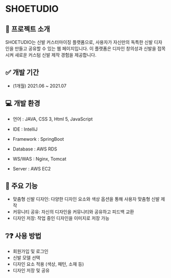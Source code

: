 # SHOETUDIO

## 👟 프로젝트 소개 
SHOETUDIO는 신발 커스터마이징 플랫폼으로, 사용자가 자신만의 독특한 신발 디자인을 만들고 공유할 수 있는 웹 페이지입니다. 이 플랫폼은 디자인 창의성과 신발을 접목시켜 새로운 커스텀 신발 제작 경험을 제공합니다.

## ✅ 개발 기간
- (1개월) 2021.06 ~ 2021.07

## 💻 개발 환경
- 언어 : JAVA, CSS 3, Html 5, JavaScript

- IDE : IntelliJ

- Framework : SpringBoot

- Database : AWS RDS

- WS/WAS : Nginx, Tomcat

- Server : AWS EC2

## 📣 주요 기능
- 맞춤형 신발 디자인: 다양한 디자인 요소와 색상 옵션을 통해 사용자 맞춤형 신발 제작
- 커뮤니티 공유: 자신의 디자인을 커뮤니티와 공유하고 피드백 교환
- 디자인 저장: 작업 중인 디자인을 이미지로 저장 가능

## ❔❓ 사용 방법
- 회원가입 및 로그인
- 신발 모델 선택
- 디자인 요소 적용 (색상, 패턴, 소재 등)
- 디자인 저장 및 공유

